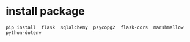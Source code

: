 # install package
```
pip install  flask  sqlalchemy  psycopg2  flask-cors  marshmallow  python-dotenv
```
